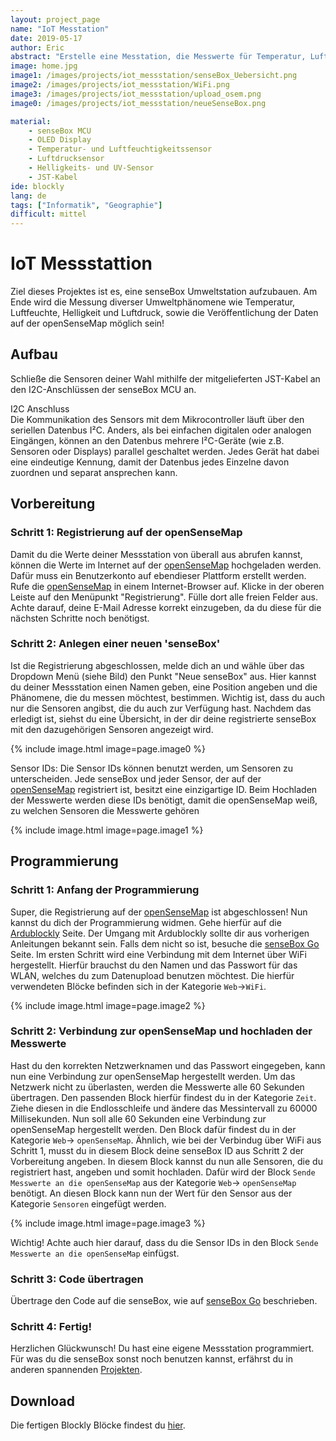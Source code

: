 ```yaml
---
layout: project_page
name: "IoT Messtation"
date: 2019-05-17
author: Eric
abstract: "Erstelle eine Messtation, die Messwerte für Temperatur, Luftfeuchte, Luftdruck, Helligkeit und UV-Intensität an die openSenseMap schickt."
image: home.jpg
image1: /images/projects/iot_messstation/senseBox_Uebersicht.png
image2: /images/projects/iot_messstation/WiFi.png
image3: /images/projects/iot_messstation/upload_osem.png
image0: /images/projects/iot_messstation/neueSenseBox.png

material:
    - senseBox MCU
    - OLED Display
    - Temperatur- und Luftfeuchtigkeitssensor 
    - Luftdrucksensor 
    - Helligkeits- und UV-Sensor 
    - JST-Kabel
ide: blockly    
lang: de
tags: ["Informatik", "Geographie"]
difficult: mittel
---
```

# IoT Messstattion 
Ziel dieses Projektes ist es, eine senseBox Umweltstation aufzubauen. Am Ende wird die Messung diverser Umweltphänomene wie Temperatur, Luftfeuchte, Helligkeit und Luftdruck, sowie die Veröffentlichung der Daten auf der openSenseMap möglich sein!

## Aufbau
Schließe die Sensoren deiner Wahl mithilfe der mitgelieferten JST-Kabel an den I2C-Anschlüssen der senseBox MCU an.

<div class="panel panel-success">
  <div class="panel-heading">
    I2C Anschluss
  </div>
  <div class="panel panel-success">
    <div class="panel-body">
    Die Kommunikation des Sensors mit dem Mikrocontroller läuft über den seriellen Datenbus I²C. Anders, als bei einfachen digitalen oder analogen Eingängen, können an den Datenbus mehrere I²C-Geräte (wie z.B. Sensoren oder Displays) parallel geschaltet werden. Jedes Gerät hat dabei eine eindeutige Kennung, damit der Datenbus jedes Einzelne davon zuordnen und separat ansprechen kann.
    </div>
  </div>
</div>

## Vorbereitung

### Schritt 1: Registrierung auf der openSenseMap

Damit du die Werte deiner Messstation von überall aus abrufen kannst, können die Werte im Internet auf der [openSenseMap](www.opensensemap.org) hochgeladen werden. Dafür muss ein Benutzerkonto auf ebendieser Plattform erstellt werden. Rufe die [openSenseMap](www.opensensemap.org) in einem Internet-Browser auf. Klicke in der oberen Leiste auf den Menüpunkt "Registrierung". Fülle dort alle freien Felder aus. Achte darauf, deine E-Mail Adresse korrekt einzugeben, da du diese für die nächsten Schritte noch benötigst. 

### Schritt 2: Anlegen einer neuen 'senseBox'

Ist die Registrierung abgeschlossen, melde dich an und wähle über das Dropdown Menü (siehe Bild) den Punkt "Neue senseBox" aus. Hier kannst du deiner Messstation einen Namen geben, eine Position angeben und die Phänomene, die du messen möchtest, bestimmen. Wichtig ist, dass du auch nur die Sensoren angibst, die du auch zur Verfügung hast. Nachdem das erledigt ist, siehst du eine Übersicht, in der dir deine registrierte senseBox mit den dazugehörigen Sensoren angezeigt wird.

{% include image.html image=page.image0 %}

<div class="panel panel-success">
  <div class="panel-heading">
  Sensor IDs: Die Sensor IDs können benutzt werden, um Sensoren zu unterscheiden. Jede senseBox und jeder Sensor, der auf der <a href='www.opensensemap.org'>openSenseMap</a> registriert ist, besitzt eine einzigartige ID. Beim Hochladen der Messwerte werden  diese IDs benötigt, damit die openSenseMap weiß, zu welchen Sensoren die Messwerte gehören
  </div>
</div>

{% include image.html image=page.image1 %}

## Programmierung
### Schritt 1: Anfang der Programmierung

Super, die Registrierung auf der [openSenseMap](www.opensensemap.org) ist abgeschlossen! Nun kannst du dich der Programmierung widmen. Gehe hierfür auf die [Ardublockly](https://blockly.sensebox.de/ardublockly/?lang=de&board=sensebox-mcu) Seite. Der Umgang mit Ardublockly sollte dir aus vorherigen Anleitungen bekannt sein. Falls dem nicht so ist, besuche die [senseBox Go](www.sensebox.de/go) Seite.
Im ersten Schritt wird  eine Verbindung mit dem Internet über WiFi hergestellt. Hierfür brauchst du den Namen und das Passwort für das WLAN, welches du zum Datenupload benutzen möchtest. Die hierfür verwendeten Blöcke befinden sich in der Kategorie `Web`->`WiFi`.


{% include image.html image=page.image2 %}
 

### Schritt 2: Verbindung zur openSenseMap und hochladen der Messwerte
Hast du den korrekten Netzwerknamen und das Passwort eingegeben, kann nun eine Verbindung zur openSenseMap hergestellt werden. Um das Netzwerk nicht zu überlasten, werden die Messwerte alle 60 Sekunden übertragen. Den passenden Block hierfür findest du in der Kategorie `Zeit`. Ziehe diesen in die Endlosschleife und ändere das Messintervall zu 60000 Millisekunden. Nun soll alle 60 Sekunden eine Verbindung zur openSenseMap hergestellt werden. Den Block dafür findest du in der Kategorie `Web`-> `openSenseMap`. Ähnlich, wie bei der Verbindug über WiFi aus Schritt 1, musst du in diesem Block deine senseBox ID aus Schritt 2 der Vorbereitung angeben. 
In diesem Block kannst du nun alle Sensoren, die du registriert hast, angeben und somit hochladen. Dafür wird der Block `Sende Messwerte an die openSenseMap` aus der Kategorie `Web`-> `openSenseMap` benötigt. An diesen Block kann nun der Wert für den Sensor aus der Kategorie `Sensoren` eingefügt werden.

{% include image.html image=page.image3 %}

Wichtig! Achte auch hier darauf, dass du die Sensor IDs in den Block `Sende Messwerte an die openSenseMap` einfügst. 

### Schritt 3: Code übertragen

Übertrage den Code auf die senseBox, wie auf [senseBox Go](www.sensebox.de/go) beschrieben.

### Schritt 4: Fertig!

Herzlichen Glückwunsch! Du hast eine eigene Messstation programmiert. Für was du die senseBox sonst noch benutzen kannst, erfährst du in anderen spannenden [Projekten](www.sensebox.de/de/projects).

## Download 

Die fertigen Blockly Blöcke findest du <a href="https://raw.githubusercontent.com/sensebox/resources/master/code/Blockly_Sketch.xml" download="https://raw.githubusercontent.com/sensebox/resources/master/code/Blockly_Sketch.xml">hier</a>.

